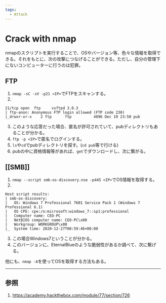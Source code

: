 ```yaml
---
tags:
  - Attack
---
```


# Crack with nmap

nmapのスクリプトを実行することで、OSやバージョン等、色々な情報を取得できる。それをもとに、次の攻撃につなげることができる。ただし、自分の管理下にないコンピューターに行うのは犯罪。

## FTP

1. `nmap -sC -sV -p21 <IP>`でFTPをスキャンする。 
2. 
```shell-session
21/tcp open  ftp     vsftpd 3.0.3
| ftp-anon: Anonymous FTP login allowed (FTP code 230)
|_drwxr-xr-x    2 ftp      ftp          4096 Dec 19 23:50 pub
```
3. このような応答だった場合、匿名が許可されていて、pubディレクトリもあることが分かる。
4. `ftp -p <IP>`で匿名でログインする。
5. `ls`や`cd`でpubディレクトリを探す。(`cd pub`等で行ける)
6. pubの中に資格情報等があれば、`get`でダウンロードし、次に繋がる。

## [[SMB]]

1. `nmap --script smb-os-discovery.nse -p445 <IP>`でOS情報を取得する。
2. 
```shell-session
Host script results:
| smb-os-discovery: 
|   OS: Windows 7 Professional 7601 Service Pack 1 (Windows 7 Professional 6.1)
|   OS CPE: cpe:/o:microsoft:windows_7::sp1:professional
|   Computer name: CEO-PC
|   NetBIOS computer name: CEO-PC\x00
|   Workgroup: WORKGROUP\x00
|_  System time: 2020-12-27T00:59:46+00:00
```
3. この場合Windows7ということが分かる。
4. このバージョンに、EternalBlueのような脆弱性があるか調べて、次に繋げる。

他にも、`nmap -A`を使ってOSを取得する方法もある。

---

## 参照

1. https://academy.hackthebox.com/module/77/section/726